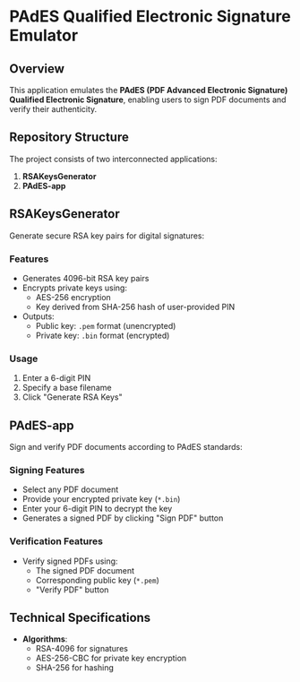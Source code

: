 # PAdES Qualified Electronic Signature Emulator

## Overview
This application emulates the **PAdES (PDF Advanced Electronic Signature) Qualified Electronic Signature**, enabling users to sign PDF documents and verify their authenticity.

## Repository Structure
The project consists of two interconnected applications:

1. **RSAKeysGenerator**
2. **PAdES-app**

## RSAKeysGenerator
Generate secure RSA key pairs for digital signatures:

### Features
- Generates 4096-bit RSA key pairs
- Encrypts private keys using:
  - AES-256 encryption
  - Key derived from SHA-256 hash of user-provided PIN
- Outputs:
  - Public key: `.pem` format (unencrypted)
  - Private key: `.bin` format (encrypted)

### Usage
1. Enter a 6-digit PIN
2. Specify a base filename
3. Click "Generate RSA Keys"

## PAdES-app
Sign and verify PDF documents according to PAdES standards:

### Signing Features
- Select any PDF document
- Provide your encrypted private key (`*.bin`)
- Enter your 6-digit PIN to decrypt the key
- Generates a signed PDF by clicking "Sign PDF" button

### Verification Features
- Verify signed PDFs using:
  - The signed PDF document
  - Corresponding public key (`*.pem`)
  - "Verify PDF" button

## Technical Specifications
- **Algorithms**:
  - RSA-4096 for signatures
  - AES-256-CBC for private key encryption
  - SHA-256 for hashing
